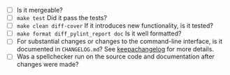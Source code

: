 - [ ] Is it mergeable?
- [ ] `make test` Did it pass the tests?
- [ ] `make clean diff-cover` If it introduces new functionality, is it tested?
- [ ] `make format diff_pylint_report doc` Is it well formatted?
- [ ] For substantial changes or changes to the command-line interface, is it
  documented in `CHANGELOG.md`? See [keepachangelog](http://keepachangelog.com/)
  for more details.
- [ ] Was a spellchecker run on the source code and documentation after
  changes were made?
